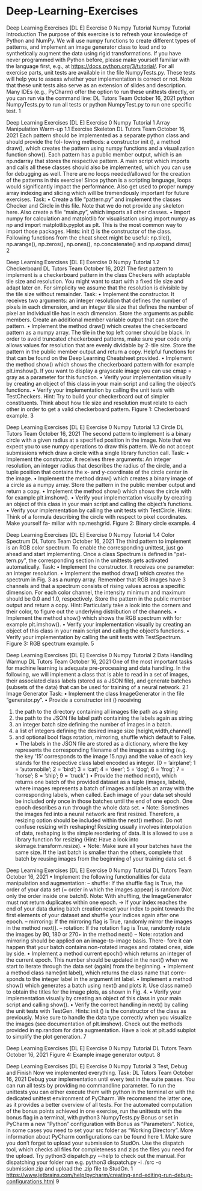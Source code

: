 # Deep-Learning-Exercises

Deep Learning Exercises [DL E] Exercise 0
Numpy Tutorial
Numpy Tutorial
Introduction
The purpose of this exercise is to refresh your knowledge of Python and NumPy. We will use numpy functions to create different types of patterns, and implement an image generator class to load and to synthetically augment the data using rigid transformations. If you have never programmed with Python before, please make yourself familiar with the language first, e.g., at https://docs.python.org/3/tutorial/.
For all exercise parts, unit tests are available in the file NumpyTests.py. These tests will help you to assess whether your implementation is correct or not. Note that these unit tests also serve as an extension of slides and description. Many IDEs (e.g., PyCharm) offer the option to run these unittests directly, or you can run via the command line:
 DL Tutors Team October 16, 2021
 python NumpyTests.py
to run all tests or
python NumpyTest.py <TestName>
to run one specific test.
 1

Deep Learning Exercises [DL E] Exercise 0
Numpy Tutorial
1 Array Manipulation Warm-up
1.1 Exercise Skeleton
DL Tutors Team October 16, 2021
  Each pattern should be implemented as a separate python class and should provide the fol- lowing methods: a constructor init (), a method draw(), which creates the pattern using numpy functions and a visualization function show(). Each pattern has a public member output, which is an np.ndarray that stores the respective pattern.
A main script which imports and calls all these classes should also be implemented, which you can use for debugging as well. There are no loops needed/allowed for the creation of the patterns in this exercise! Since python is a scripting language, loops would significantly impact the performance. Also get used to proper numpy array indexing and slicing which will be tremendously important for future exercises.
Task:
• Create a file “pattern.py” and implement the classes Checker and Circle in this file. Note that we do not provide any skeleton here. Also create a file “main.py”, which imports all other classes.
• Import numpy for calculation and matplotlib for visualisation using import numpy as np
and
import matplotlib.pyplot as plt.
This is the most common way to import those packages.
Hints:
init () is the constructor of the class. Following functions from the cheat sheet might be
useful: np.tile(), np.arange(), np.zeros(), np.ones(), np.concatenate() and np.expand dims()
   2

Deep Learning Exercises [DL E] Exercise 0
Numpy Tutorial
1.2 Checkerboard
DL Tutors Team October 16, 2021
  The first pattern to implement is a checkerboard pattern in the class Checkers with adaptable tile size and resolution. You might want to start with a fixed tile size and adapt later on. For simplicity we assume that the resolution is divisible by the tile size without remainder.
Task:
• Implement the constructor. It receives two arguments: an integer resolution that defines the number of pixels in each dimension, and an integer tile size that defines the number of pixel an individual tile has in each dimension. Store the arguments as public members. Create an additional member variable output that can store the pattern.
• Implement the method draw() which creates the checkerboard pattern as a numpy array. The tile in the top left corner should be black. In order to avoid truncated checkerboard patterns, make sure your code only allows values for resolution that are evenly dividable by 2· tile size. Store the pattern in the public member output and return a copy. Helpful functions for that can be found on the Deep Learning Cheatsheet provided.
• Implement the method show() which shows the checkerboard pattern with for example plt.imshow(). If you want to display a grayscale image you can use cmap = gray as a parameter for this function.
• Verify your implementation visually by creating an object of this class in your main script and calling the object’s functions.
• Verify your implementation by calling the unit tests with TestCheckers.
Hint: Try to build your checkerboard out of simpler constituents. Think about how tile size
and resolution must relate to each other in order to get a valid checkerboard pattern.
Figure 1: Checkerboard example.
3
      
Deep Learning Exercises [DL E] Exercise 0
Numpy Tutorial
1.3 Circle
DL Tutors Team October 16, 2021
  The second pattern to implement is a binary circle with a given radius at a specified position in the image. Note that we expect you to use numpy operations to draw this pattern. We do not accept submissions which draw a circle with a single library function call.
Task:
• Implement the constructor. It receives three arguments: An integer resolution, an integer radius that describes the radius of the circle, and a tuple position that contains the x- and y-coordinate of the circle center in the image.
• Implement the method draw() which creates a binary image of a circle as a numpy array. Store the pattern in the public member output and return a copy.
• Implement the method show() which shows the circle with for example plt.imshow().
• Verify your implementation visually by creating an object of this class in your main script
and calling the object’s functions.
• Verify your implementation by calling the unit tests with TestCircle.
Hints:
Think of a formula describing the circle with respect to pixel coordinates. Make yourself fa- miliar with np.meshgrid.
Figure 2: Binary circle example.
4
        
Deep Learning Exercises [DL E] Exercise 0
Numpy Tutorial
1.4 Color Spectrum
DL Tutors Team October 16, 2021
  The third pattern to implement is an RGB color spectrum. To enable the corresponding unittest, just go ahead and start implementing. Once a class Spectrum is defined in “pat- tern.py”, the corresponding section in the unittests gets activated automatically.
Task:
• Implement the constructor. It receives one parameter: an integer resolution.
• Implement the method draw() which creates the spectrum in Fig. 3 as a numpy array. Remember that RGB images have 3 channels and that a spectrum consists of rising values across a specific dimension. For each color channel, the intensity minimum and maximum should be 0.0 and 1.0, respectively. Store the pattern in the public member output and return a copy. Hint: Particularly take a look into the corners and their color, to figure out the underlying distribution of the channels.
• Implement the method show() which shows the RGB spectrum with for example plt.imshow().
• Verify your implementation visually by creating an object of this class in your main script and calling the object’s functions.
• Verify your implementation by calling the unit tests with TestSpectrum.
Figure 3: RGB spectrum example.
5
      
Deep Learning Exercises [DL E] Exercise 0
Numpy Tutorial
2 Data Handling Warmup
DL Tutors Team October 16, 2021
  One of the most important tasks for machine learning is adequate pre-processing and data handling. In the following, we will implement a class that is able to read in a set of images, their associated class labels (stored as a JSON file), and generate batches (subsets of the data) that can be used for training of a neural network.
2.1 Image Generator Task:
• Implement the class ImageGenerator in the file “generator.py”.
• Provide a constructor init () receiving
1. the path to the directory containing all images file path as a string
2. the path to the JSON file label path containing the labels again as string
3. an integer batch size defining the number of images in a batch.
4. a list of integers defining the desired image size [height,width,channel]
5. and optional bool flags rotation, mirroring, shuffle which default to False.
• The labels in the JSON file are stored as a dictionary, where the key represents the corresponding filename of the images as a string (e.g. the key ’15’ corresponds to the image 15.npy) and the value of each key stands for the respective class label encoded as integer. (0 = ’airplane’; 1 = ’automobile’; 2 = ’bird’; 3 = ’cat’; 4 = ’deer’; 5 = ’dog’; 6 = ’frog’; 7 = ’horse’; 8 = ’ship’; 9 = ’truck’ )
• Provide the method next(), which returns one batch of the provided dataset as a tuple (images, labels), where images represents a batch of images and labels an array with the corresponding labels, when called. Each image of your data set should be included only once in those batches until the end of one epoch. One epoch describes a run through the whole data set.
• Note: Sometimes the images fed into a neural network are first resized. Therefore, a resizing option should be included within the next() method. Do not confuse resizing with reshaping! Resizing usually involves interpolation of data, reshaping is the simple reordering of data. It is allowed to use a library function for resizing (Hint: Have a look into skimage.transform.resize).
• Note: Make sure all your batches have the same size. If the last batch is smaller than the others, complete that batch by reusing images from the beginning of your training data set.
6
          
Deep Learning Exercises [DL E] Exercise 0
Numpy Tutorial
DL Tutors Team October 16, 2021
  • Implement the following functionalities for data manipulation and augmentation:
– shuffle: If the shuffle flag is True, the order of your data set (= order in which the images appear) is random (Not only the order inside one batch!).
Note: With shuffling, the ImageGenerator must not return duplicates within one epoch. → If your index reaches the end of your data during batch creation reset your index to point towards the first elements of your dataset and shuffle your indices again after one epoch.
– mirroring: If the mirroring flag is True, randomly mirror the images in the method next().
– rotation: If the rotation flag is True, randomly rotate the images by 90, 180 or 270◦ in the method next()
– Note: rotation and mirroring should be applied on an image-to-image basis. There- fore it can happen that your batch contains non-rotated images and rotated ones, side by side.
• Implement a method current epoch() which returns an integer of the current epoch. This number should be updated in the next() when we start to iterate through the data set (again) from the beginning.
• Implement a method class name(int label), which returns the class name that corre- sponds to the integer label in the argument int label.
• Implement a method show() which generates a batch using next() and plots it. Use class name() to obtain the titles for the image plots, as shown in Fig. 4.
• Verify your implementation visually by creating an object of this class in your main script and calling show().
• Verify the correct handling in next() by calling the unit tests with TestGen.
Hints:
init () is the constructor of the class as previously.
Make sure to handle the data type correctly when you visualize the images (see documentation of plt.imshow).
Check out the methods provided in np.random for data augmentation.
Have a look at plt.add subplot to simplify the plot generation.
7
      
Deep Learning Exercises [DL E] Exercise 0
Numpy Tutorial
DL Tutors Team October 16, 2021
   Figure 4: Example image generator output.
8
 
Deep Learning Exercises [DL E] Exercise 0
Numpy Tutorial
3 Test, Debug and Finish
Now we implemented everything.
Task:
DL Tutors Team October 16, 2021
  Debug your implementation until every test in the suite passes. You can run all tests by providing no commandline parameter. To run the unittests you can either execute them with python in the terminal or with the dedicated unittest environment of PyCharm. We recommend the latter one, as it provides a better overview of all tests. For the automated computation of the bonus points achieved in one exercise, run the unittests with the bonus flag in a terminal, with
python3 NumpyTests.py Bonus
or set in PyCharm a new “Python” configuration with Bonus as “Parameters”. Notice, in some cases you need to set your src folder as “Working Directory”. More information about PyCharm configurations can be found here 1.
Make sure you don’t forget to upload your submission to StudOn. Use the dispatch tool, which checks all files for completeness and zips the files you need for the upload. Try
python3 dispatch.py --help
to check out the manual. For dispatching your folder run e.g.
python3 dispatch.py -i ./src -o submission.zip
and upload the .zip file to StudOn.
 1 https://www.jetbrains.com/help/pycharm/creating-and-editing-run-debug-configurations.html
9
 
